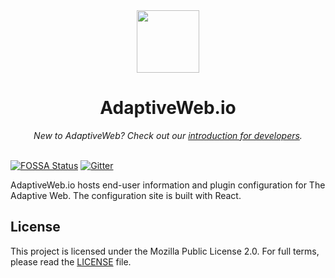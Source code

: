 <div align="center"><img width="100" src="https://avatars2.githubusercontent.com/u/34218781?s=200&v=4" /></div>
<h1 align="center">AdaptiveWeb.io</h1>
<div align="center"><i>New to AdaptiveWeb? Check out our <a href="#">introduction for developers</a>.</i></div>
<br>

[![FOSSA Status](https://app.fossa.io/api/projects/custom%2B9051%2Fgit%40github.com%3ATheAdaptiveWeb%2FAdaptiveWeb.io.git.svg?type=shield)](https://app.fossa.io/projects/custom%2B9051%2Fgit%40github.com%3ATheAdaptiveWeb%2FAdaptiveWeb.io.git?ref=badge_shield) [![Gitter](https://badges.gitter.im/TheAdaptiveWeb/community.svg)](https://gitter.im/TheAdaptiveWeb/community?utm_source=badge&utm_medium=badge&utm_campaign=pr-badge)

AdaptiveWeb.io hosts end-user information and plugin configuration for The Adaptive Web. The configuration site is built with React.

## License
This project is licensed under the Mozilla Public License 2.0. For full terms, please read the [LICENSE](/TheAdaptiveWeb/AdaptiveWeb-Core/blob/master/LICENSE) file.
